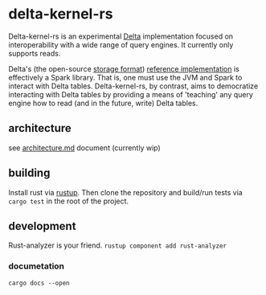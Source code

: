 delta-kernel-rs
===============

Delta-kernel-rs is an experimental [Delta][delta] implementation focused on
interoperability with a wide range of query engines. It currently only supports
reads.

Delta's (the open-source [storage format][delta-protocol]) [reference
implementation][delta-github] is effectively a Spark library. That is, one must
use the JVM and Spark to interact with Delta tables. Delta-kernel-rs, by contrast,
aims to democratize interacting with Delta tables by providing a means of
'teaching' any query engine how to read (and in the future, write) Delta
tables.

architecture
------------

see [architecture.md] document (currently wip)

building
--------

Install rust via [rustup]. Then clone the repository and build/run tests via
`cargo test` in the root of the project.

development
-----------

Rust-analyzer is your friend. `rustup component add rust-analyzer`

### documetation

`cargo docs --open`

[delta]: https://delta.io
[delta-protocol]: https://github.com/delta-io/delta/blob/master/PROTOCOL.md
[delta-github]: https://github.com/delta-io/delta
[rustup]: https://rustup.rs
[architecture.md]: https://github.com/delta-incubator/delta-kernel-rs/tree/master/architecture.md
